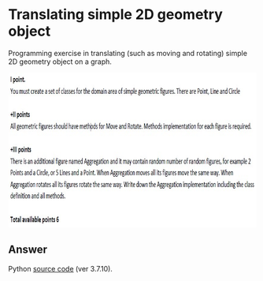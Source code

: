 # Translating simple 2D geometry object

Programming exercise in translating (such as moving and rotating) simple 2D geometry object on a graph.

<p align = "center">
  <img src = "https://raw.githubusercontent.com/hafiz-kamilin/exercise_geometryTranslation/main/question.jpg" width = "828" height = "314"/>
</p>

## Answer

Python [source code](https://github.com/hafiz-kamilin/exercise_geometryTranslation/blob/main/q1_figure.py) (ver 3.7.10).

